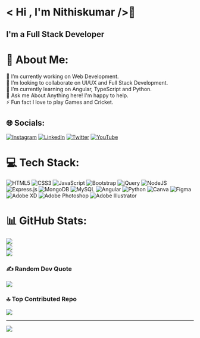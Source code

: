 # < Hi , I'm Nithiskumar />👋
## I'm a Full Stack Developer

<!--
**Nithiskumar7/Nithiskumar7** is a ✨ _special_ ✨ repository because its `README.md` (this file) appears on your GitHub profile.

Here are some ideas to get you started:

- 🔭 I’m currently working on ...
- 🌱 I’m currently learning ...
- 👯 I’m looking to collaborate on ...
- 🤔 I’m looking for help with ...
- 💬 Ask me about ...
- 📫 How to reach me: ...
- 😄 Pronouns: ...
- ⚡ Fun fact: ...
-->


# 💫 About Me:
🔭 I’m currently working on Web Development.<br>👯 I’m looking to collaborate on UI/UX and Full Stack Development.<br>🌱 I’m currently learning on Angular, TypeScript and Python.<br>💬 Ask me About Anything here! I'm happy to help.<br>⚡ Fun fact I love to play Games and Cricket.


## 🌐 Socials:
[![Instagram](https://img.shields.io/badge/Instagram-%23E4405F.svg?logo=Instagram&logoColor=white)](https://instagram.com/@nk07_gaming) [![LinkedIn](https://img.shields.io/badge/LinkedIn-%230077B5.svg?logo=linkedin&logoColor=white)](https://linkedin.com/in/Nithiskumar) [![Twitter](https://img.shields.io/badge/Twitter-%231DA1F2.svg?logo=Twitter&logoColor=white)](https://twitter.com/GamingNk07) [![YouTube](https://img.shields.io/badge/YouTube-%23FF0000.svg?logo=YouTube&logoColor=white)](https://youtube.com/@NK07LifeStYle) 

# 💻 Tech Stack:
![HTML5](https://img.shields.io/badge/html5-%23E34F26.svg?style=for-the-badge&logo=html5&logoColor=white) ![CSS3](https://img.shields.io/badge/css3-%231572B6.svg?style=for-the-badge&logo=css3&logoColor=white) ![JavaScript](https://img.shields.io/badge/javascript-%23323330.svg?style=for-the-badge&logo=javascript&logoColor=%23F7DF1E) ![Bootstrap](https://img.shields.io/badge/bootstrap-%23563D7C.svg?style=for-the-badge&logo=bootstrap&logoColor=white) ![jQuery](https://img.shields.io/badge/jquery-%230769AD.svg?style=for-the-badge&logo=jquery&logoColor=white) ![NodeJS](https://img.shields.io/badge/node.js-6DA55F?style=for-the-badge&logo=node.js&logoColor=white) ![Express.js](https://img.shields.io/badge/express.js-%23404d59.svg?style=for-the-badge&logo=express&logoColor=%2361DAFB) ![MongoDB](https://img.shields.io/badge/MongoDB-%234ea94b.svg?style=for-the-badge&logo=mongodb&logoColor=white) ![MySQL](https://img.shields.io/badge/mysql-%2300f.svg?style=for-the-badge&logo=mysql&logoColor=white) ![Angular](https://img.shields.io/badge/angular-%23DD0031.svg?style=for-the-badge&logo=angular&logoColor=white) ![Python](https://img.shields.io/badge/python-3670A0?style=for-the-badge&logo=python&logoColor=ffdd54) ![Canva](https://img.shields.io/badge/Canva-%2300C4CC.svg?style=for-the-badge&logo=Canva&logoColor=white) 	![Figma](https://img.shields.io/badge/figma-%23F24E1E.svg?style=for-the-badge&logo=figma&logoColor=white) ![Adobe XD](https://img.shields.io/badge/Adobe%20XD-470137?style=for-the-badge&logo=Adobe%20XD&logoColor=#FF61F6) ![Adobe Photoshop](https://img.shields.io/badge/adobephotoshop-%2331A8FF.svg?style=for-the-badge&logo=adobephotoshop&logoColor=white) ![Adobe Illustrator](https://img.shields.io/badge/adobeillustrator-%23FF9A00.svg?style=for-the-badge&logo=adobeillustrator&logoColor=white)
# 📊 GitHub Stats:
![](https://github-readme-stats.vercel.app/api?username=Nithiskumar7&theme=merko&hide_border=true&include_all_commits=false&count_private=false)<br/>
![](https://github-readme-streak-stats.herokuapp.com/?user=Nithiskumar7&theme=merko&hide_border=true)<br/>
![](https://github-readme-stats.vercel.app/api/top-langs/?username=Nithiskumar7&theme=merko&hide_border=true&include_all_commits=false&count_private=false&layout=compact)

### ✍️ Random Dev Quote
![](https://quotes-github-readme.vercel.app/api?type=horizontal&theme=radical)

### 🔝 Top Contributed Repo
![](https://github-contributor-stats.vercel.app/api?username=Nithiskumar7&limit=5&theme=tokyonight&combine_all_yearly_contributions=true)

---
[![](https://visitcount.itsvg.in/api?id=Nithiskumar7&icon=0&color=0)](https://visitcount.itsvg.in)

<!-- Proudly created with GPRM ( https://gprm.itsvg.in ) -->
